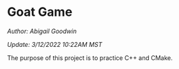 Goat Game
=========
*Author: Abigail Goodwin*

*Update: 3/12/2022 10:22AM MST*

The purpose of this project is to practice C++ and CMake.